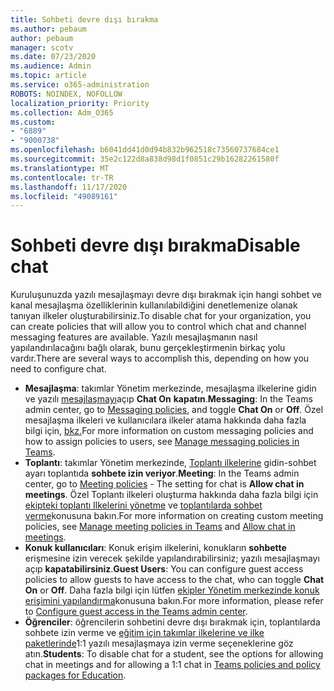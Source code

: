 ```yaml
---
title: Sohbeti devre dışı bırakma
ms.author: pebaum
author: pebaum
manager: scotv
ms.date: 07/23/2020
ms.audience: Admin
ms.topic: article
ms.service: o365-administration
ROBOTS: NOINDEX, NOFOLLOW
localization_priority: Priority
ms.collection: Adm_O365
ms.custom:
- "6889"
- "9000738"
ms.openlocfilehash: b6041dd41d0d94b832b962518c73560737684ce1
ms.sourcegitcommit: 35e2c122d8a838d98d1f0851c29b16282261580f
ms.translationtype: MT
ms.contentlocale: tr-TR
ms.lasthandoff: 11/17/2020
ms.locfileid: "49089161"
---
```

# <a name="disable-chat"></a><span data-ttu-id="6cea7-102">Sohbeti devre dışı bırakma</span><span class="sxs-lookup"><span data-stu-id="6cea7-102">Disable chat</span></span>

<span data-ttu-id="6cea7-103">Kuruluşunuzda yazılı mesajlaşmayı devre dışı bırakmak için hangi sohbet ve kanal mesajlaşma özelliklerinin kullanılabildiğini denetlemenize olanak tanıyan ilkeler oluşturabilirsiniz.</span><span class="sxs-lookup"><span data-stu-id="6cea7-103">To disable chat for your organization, you can create policies that will allow you to control which chat and channel messaging features are available.</span></span> <span data-ttu-id="6cea7-104">Yazılı mesajlaşmanın nasıl yapılandırılacağını bağlı olarak, bunu gerçekleştirmenin birkaç yolu vardır.</span><span class="sxs-lookup"><span data-stu-id="6cea7-104">There are several ways to accomplish this, depending on how you need to configure chat.</span></span>

- <span data-ttu-id="6cea7-105">**Mesajlaşma**: takımlar Yönetim merkezinde, mesajlaşma ilkelerine gidin ve yazılı [mesajlaşmayı](https://admin.teams.microsoft.com/)açıp **Chat On** **kapatın**.</span><span class="sxs-lookup"><span data-stu-id="6cea7-105">**Messaging**: In the Teams admin center,  go to [Messaging policies](https://admin.teams.microsoft.com/), and toggle **Chat On** or **Off**.</span></span> <span data-ttu-id="6cea7-106">Özel mesajlaşma ilkeleri ve kullanıcılara ilkeler atama hakkında daha fazla bilgi için, [bkz.](https://docs.microsoft.com/microsoftteams/messaging-policies-in-teams)</span><span class="sxs-lookup"><span data-stu-id="6cea7-106">For more information on custom messaging policies and how to assign policies to users, see [Manage messaging policies in Teams](https://docs.microsoft.com/microsoftteams/messaging-policies-in-teams).</span></span>
- <span data-ttu-id="6cea7-107">**Toplantı**: takımlar Yönetim merkezinde, [Toplantı ilkelerine](https://admin.teams.microsoft.com/) gidin-sohbet ayarı toplantıda **sohbete izin veriyor**.</span><span class="sxs-lookup"><span data-stu-id="6cea7-107">**Meeting**: In the Teams admin center, go to [Meeting policies](https://admin.teams.microsoft.com/) - The setting for chat is **Allow chat in meetings**.</span></span> <span data-ttu-id="6cea7-108">Özel Toplantı ilkeleri oluşturma hakkında daha fazla bilgi için [ekipteki toplantı Ilkelerini yönetme](https://docs.microsoft.com/microsoftteams/meeting-policies-in-teams) ve [toplantılarda sohbet verme](https://docs.microsoft.com/microsoftteams/meeting-policies-in-teams#allow-chat-in-meetings)konusuna bakın.</span><span class="sxs-lookup"><span data-stu-id="6cea7-108">For more information on creating custom meeting policies, see [Manage meeting policies in Teams](https://docs.microsoft.com/microsoftteams/meeting-policies-in-teams) and [Allow chat in meetings](https://docs.microsoft.com/microsoftteams/meeting-policies-in-teams#allow-chat-in-meetings).</span></span>
- <span data-ttu-id="6cea7-109">**Konuk kullanıcıları**: Konuk erişim ilkelerini, konukların **sohbette** erişmesine izin verecek şekilde yapılandırabilirsiniz; yazılı mesajlaşmayı açıp **kapatabilirsiniz**.</span><span class="sxs-lookup"><span data-stu-id="6cea7-109">**Guest Users**: You can configure guest access policies to allow guests to have access to the chat, who can toggle **Chat On** or **Off**.</span></span> <span data-ttu-id="6cea7-110">Daha fazla bilgi için lütfen [ekipler Yönetim merkezinde konuk erişimini yapılandırma](https://docs.microsoft.com/microsoftteams/set-up-guests#configure-guest-access-in-the-teams-admin-center)konusuna bakın.</span><span class="sxs-lookup"><span data-stu-id="6cea7-110">For more information, please refer to [Configure guest access in the Teams admin center](https://docs.microsoft.com/microsoftteams/set-up-guests#configure-guest-access-in-the-teams-admin-center).</span></span>
- <span data-ttu-id="6cea7-111">**Öğrenciler**: öğrencilerin sohbetini devre dışı bırakmak için, toplantılarda sohbete izin verme ve [eğitim için takımlar ilkelerine ve ilke paketlerinde](https://docs.microsoft.com/microsoftteams/policy-packages-edu)1:1 yazılı mesajlaşmaya izin verme seçeneklerine göz atın.</span><span class="sxs-lookup"><span data-stu-id="6cea7-111">**Students**: To disable chat for a student, see the options for allowing chat in meetings and for allowing a 1:1 chat in [Teams policies and policy packages for Education](https://docs.microsoft.com/microsoftteams/policy-packages-edu).</span></span>





